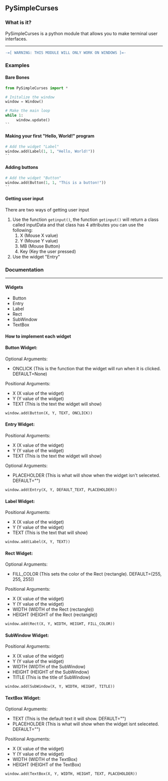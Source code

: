 ## PySimpleCurses
### What is it?

PySimpleCurses is a python module that allows you to make terminal user interfaces.

---

```diff
-=[ WARNING: THIS MODULE WILL ONLY WORK ON WINDOWS ]=-
```

### Examples
#### Bare Bones
```py
from PySimpleCurses import *

# Initalize the window
window = Window()

# Make the main loop
while 1:
     window.update()
``
```

#### Making your first "Hello, World!" program
```py
# Add the widget "Label"
window.add(Label(1, 1, "Hello, World!"))
``
```

#### Adding buttons
```py
# Add the widget "Button"
window.add(Button(1, 1, "This is a button!"))
``
```

#### Getting user input
There are two ways of getting user input
1. Use the function `getinput()`, the function `getinput()` will return a class called inputData and that class has 4 attributes you can use the following:
     1. X (Mouse X value)
     2. Y (Mouse Y value)
     3. MB (Mouse Button)
     4. Key (Key the user pressed)
2. Use the widget "Entry"

### Documentation
---
#### Widgets

- Button
- Entry
- Label
- Rect
- SubWindow
- TextBox

#### How to implement each widget

#### Button Widget:

Optional Arguments:
- ONCLICK (This is the function that the widget will run when it is clicked. DEFAULT=None)

Positional Arguments:
- X (X value of the widget)
- Y (Y value of the widget)
- TEXT (This is the text the widget will show)

```py
window.add(Button(X, Y, TEXT, ONCLICK))
```

#### Entry Widget:

Positional Arguments:
- X (X value of the widget)
- Y (Y value of the widget)
- TEXT (This is the text the widget will show)

Optional Arguments:
- PLACEHOLDER (This is what will show when the widget isn't seleceted. DEFAULT="")

```py
window.add(Entry(X, Y, DEFAULT_TEXT, PLACEHOLDER))
```

#### Label Widget:

Positional Arguments:
- X (X value of the widget)
- Y (Y value of the widget)
- TEXT (This is the text that will show)

```py
window.add(Label(X, Y, TEXT))
```

#### Rect Widget:

Optional Arguments:
- FILL_COLOR (This sets the color of the Rect (rectangle). DEFAULT=(255, 255, 255))

Positional Arguments:
- X (X value of the widget)
- Y (Y value of the widget)
- WIDTH (WIDTH of the Rect (rectangle))
- HEIGHT (HEIGHT of the Rect (rectangle))

```py
window.add(Rect(X, Y, WIDTH, HEIGHT, FILL_COLOR))
```

#### SubWindow Widget:

Positional Arguments:
- X (X value of the widget)
- Y (Y value of the widget)
- WIDTH (WIDTH of the SubWindow)
- HEIGHT (HEIGHT of the SubWindow)
- TITLE (This is the title of SubWindow)

```py
window.add(SubWindow(X, Y, WIDTH, HEIGHT, TITLE))
```

#### TextBox Widget:

Optional Arguments:
- TEXT (This is the default text it will show. DEFAULT="")
- PLACEHOLDER (This is what will show when the widget isnt seleceted. DEFAULT="")

Positional Arguments:
- X (X value of the widget)
- Y (Y value of the widget)
- WIDTH (WIDTH of the TextBox)
- HEIGHT (HEIGHT of the TextBox)

```py
window.add(TextBox(X, Y, WIDTH, HEIGHT, TEXT, PLACEHOLDER))
```
